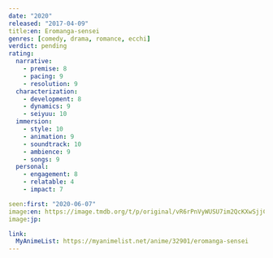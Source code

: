 ```yaml
---
date: "2020"
released: "2017-04-09"
title:en: Eromanga-sensei
genres: [comedy, drama, romance, ecchi]
verdict: pending
rating:
  narrative:
    - premise: 8
    - pacing: 9
    - resolution: 9
  characterization:
    - development: 8
    - dynamics: 9
    - seiyuu: 10
  immersion:
    - style: 10
    - animation: 9
    - soundtrack: 10
    - ambience: 9
    - songs: 9
  personal:
    - engagement: 8
    - relatable: 4
    - impact: 7

seen:first: "2020-06-07"
image:en: https://image.tmdb.org/t/p/original/vR6rPnVyWUSU7im2QcKXwSjjCXM.jpg
image:jp:

link:
  MyAnimeList: https://myanimelist.net/anime/32901/eromanga-sensei
---
```

